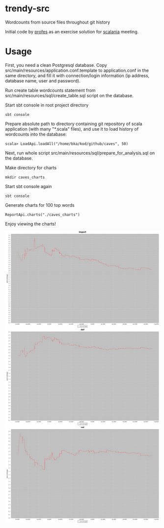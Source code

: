 # trendy-src
Wordcounts from source files throughout git history

Initial code by [profes](https://github.com/profes) as an exercise solution for [scalania](http://www.meetup.com/WarsawScala/) meeting.

# Usage

First, you need a clean Postgresql database.  Copy src/main/resources/application.conf.template to application.conf in the same directory, and fill it with connection/login information (ip address, database name, user and password).

Run create table wordcounts statement from src/main/resources/sql/create_table.sql script on the database.

Start sbt console in root project directory

    sbt console
  
Prepare absolute path to directory containing git repository of scala application (with many "*.scala" files), and use it to load history of wordcounts into the database:

    scala> LoadApi.loadAll("/home/bka/kod/github/caves", 50)
    
Next, run whole script src/main/resources/sql/prepare_for_analysis.sql on the database.

Make directory for charts
    
    mkdir caves_charts
    
Start sbt console again

    sbt console
    
Generate charts for 100 top words

    ReportApi.charts("./caves_charts")
    
Enjoy viewing the charts!

![Chart 1](./example/0000000-import.png)
![Chart 2](./example/0000001-def.png)
![Chart 3](./example/0000003-val.png)
